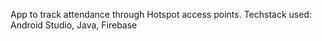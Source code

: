 App to track attendance through Hotspot access points.
Techstack used: Android Studio, Java, Firebase
